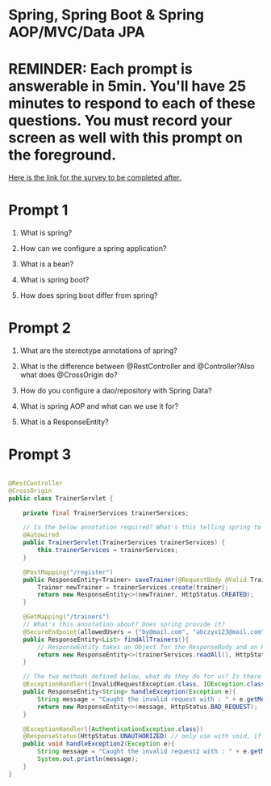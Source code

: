 # Spring, Spring Boot & Spring AOP/MVC/Data JPA

# REMINDER: Each prompt is answerable in 5min. You'll have 25 minutes to respond to each of these questions. You must record your screen as well with this prompt on the foreground.

[Here is the link for the survey to be completed after.](https://forms.office.com/r/2ty04ksdbs)

# Prompt 1

1. What is spring?

2. How can we configure a spring application?

3. What is a bean?

4. What is spring boot?

5. How does spring boot differ from spring?

# Prompt 2

1. What are the stereotype annotations of spring?

2. What is the difference between @RestController and @Controller?Also what does @CrossOrigin do?

3. How do you configure a dao/repository with Spring Data?

4. What is spring AOP and what can we use it for?

5. What is a ResponseEntity?

# Prompt 3

```java

@RestController
@CrossOrigin
public class TrainerServlet {

    private final TrainerServices trainerServices;

    // Is the below annotation required? What's this telling spring to do?
    @Autowired
    public TrainerServlet(TrainerServices trainerServices) {
        this.trainerServices = trainerServices;
    }

    @PostMapping("/register")
    public ResponseEntity<Trainer> saveTrainer(@RequestBody @Valid Trainer trainer){
        Trainer newTrainer = trainerServices.create(trainer);
        return new ResponseEntity<>(newTrainer, HttpStatus.CREATED);
    }

    @GetMapping("/trainers")
    // What's this annotation about? Does spring provide it?
    @SecureEndpoint(allowedUsers = {"by@mail.com", "abczyx123@mail.com"}, isLoggedIn = true)
    public ResponseEntity<List> findAllTrainers(){
        // ResponseEntity takes an Object for the ResponseBody and an HTTP Status Code
        return new ResponseEntity<>(trainerServices.readAll(), HttpStatus.I_AM_A_TEAPOT);
    }

    // The two methods defined below, what do they do for us? Is there a way to improve this?
    @ExceptionHandler({InvalidRequestException.class, IOException.class})
    public ResponseEntity<String> handleException(Exception e){
        String message = "Caught the invalid request with : " + e.getMessage();
        return new ResponseEntity<>(message, HttpStatus.BAD_REQUEST);
    }

    @ExceptionHandler({AuthenticationException.class})
    @ResponseStatus(HttpStatus.UNAUTHORIZED) // only use with void, if you plan to return some JSON body you have to use ResponseEntity<>
    public void handleException2(Exception e){
        String message = "Caught the invalid request2 with : " + e.getMessage();
        System.out.println(message);
    }
}
```
